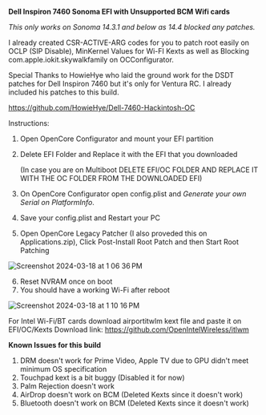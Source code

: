 **Dell Inspiron 7460 Sonoma EFI with Unsupported BCM Wifi cards**

_This only works on Sonoma 14.3.1 and below as 14.4 blocked any patches._

I already created CSR-ACTIVE-ARG codes for you to patch root easily on OCLP (SIP Disable), MinKernel Values for Wi-FI Kexts as well as Blocking com.apple.iokit.skywalkfamily on OCConfigurator.

Special Thanks to HowieHye who laid the ground work for the DSDT patches for Dell Inspiron 7460 but it's only for Ventura RC. I already included his patches to this build.

https://github.com/HowieHye/Dell-7460-Hackintosh-OC

Instructions:
1. Open OpenCore Configurator and mount your EFI partition
2. Delete EFI Folder and Replace it with the EFI that you downloaded

   (In case you are on Multiboot DELETE EFI/OC FOLDER AND REPLACE IT WITH THE OC FOLDER FROM THE DOWNLOADED EFI)
3. On OpenCore Configurator open config.plist and _Generate your own Serial on PlatformInfo_.
4. Save your config.plist and Restart your PC
5. Open OpenCore Legacy Patcher (I also proveded this on Applications.zip), Click Post-Install Root Patch and then Start Root Patching
   
![Screenshot 2024-03-18 at 1 06 36 PM](https://github.com/ervinavales/Hackintosh-Inspiron-7460-Sonoma/assets/66302821/6abf1d08-80d1-4d9e-8308-82312da7766b)

6. Reset NVRAM once on boot
7. You should have a working Wi-Fi after reboot

![Screenshot 2024-03-18 at 1 10 16 PM](https://github.com/ervinavales/Hackintosh-Inspiron-7460-Sonoma/assets/66302821/419b6357-aa18-428d-99a3-7b5a7ef08857)

For Intel Wi-Fi/BT cards download airportitwlm kext file and paste it on EFI/OC/Kexts
Download link: https://github.com/OpenIntelWireless/itlwm

**Known Issues for this build**
1. DRM doesn't work for Prime Video, Apple TV due to GPU didn't meet minimum OS specification 
2. Touchpad kext is a bit buggy (Disabled it for now)
3. Palm Rejection doesn't work
4. AirDrop doesn't work on BCM (Deleted Kexts since it doesn't work)
5. Bluetooth doesn't work on BCM (Deleted Kexts since it doesn't work)

